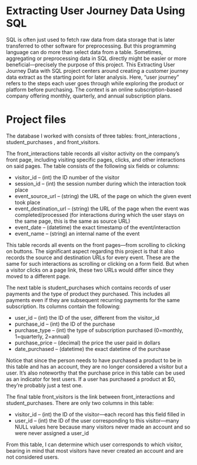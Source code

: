 # Extracting User Journey Data Using SQL

SQL is often just used to fetch raw data from data storage that is later transferred to other software for preprocessing. But this programming language can do more than select data from a table. Sometimes, aggregating or preprocessing data in SQL directly might be easier or more beneficial—precisely the purpose of this project. This Extracting User Journey Data with SQL project centers around creating a customer journey data extract as the starting point for later analysis. Here, “user journey” refers to the steps each user goes through while exploring the product or platform before purchasing. The context is an online subscription-based company offering monthly, quarterly, and annual subscription plans.

# Project files

The database I worked with consists of three tables: front_interactions , student_purchases , and front_visitors.

The front_interactions  table records all visitor activity on the company’s front page, including visiting specific pages, clicks, and other interactions on said pages. The table consists of the following six fields or columns:

- visitor_id  – (int) the ID number of the visitor
- session_id  – (int) the session number during which the interaction took place
- event_source_url  – (string) the URL of the page on which the given event took place
- event_destination_url   – (string) the URL of the page when the event was completed/processed (for interactions during which the user stays on the same page, this is the same as source URL)
- event_date   – (datetime) the exact timestamp of the event/interaction
- event_name   – (string) an internal name of the event

This table records all events on the front pages—from scrolling to clicking on buttons. The significant aspect regarding this project is that it also records the source and destination URLs for every event. These are the same for such interactions as scrolling or clicking on a form field. But when a visitor clicks on a page link, these two URLs would differ since they moved to a different page.

The next table is student_purchases which contains records of user payments and the type of product they purchased. This includes all payments even if they are subsequent recurring payments for the same subscription. Its columns contain the following:

- user_id   – (int) the ID of the user, different from the visitor_id
- purchase_id   – (int) the ID of the purchase
- purchase_type   – (int) the type of subscription purchased (0=monthly, 1=quarterly, 2=annual)
- purchase_price   – (decimal) the price the user paid in dollars
- date_purchased   – (datetime) the exact datetime of the purchase

Notice that since the person needs to have purchased a product to be in this table and has an account, they are no longer considered a visitor but a user. It’s also noteworthy that the purchase price in this table can be used as an indicator for test users. If a user has purchased a product at $0, they’re probably just a test one.

The final table front_visitors  is the link between front_interactions and student_purchases. There are only two columns in this table:

- visitor_id   – (int) the ID of the visitor—each record has this field filled in
- user_id   – (int) the ID of the user corresponding to this visitor—many NULL values here because many visitors never made an account and so were never assigned a user_id

From this table, I can determine which user corresponds to which visitor, bearing in mind that most visitors have never created an account and are not considered users.
